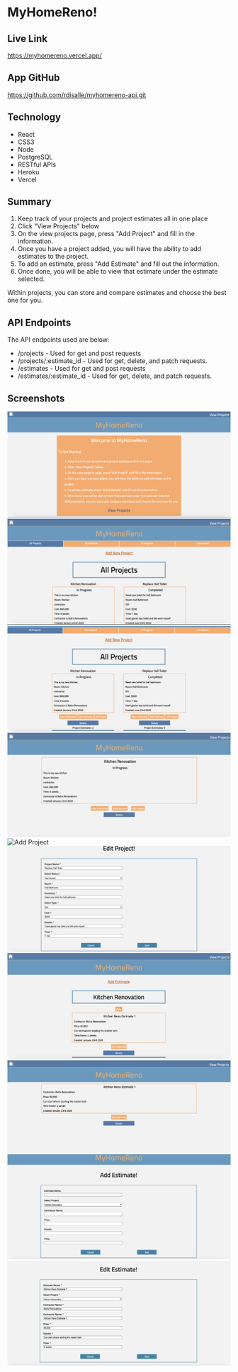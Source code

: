 # MyHomeReno!

## Live Link

https://myhomereno.vercel.app/

## App GitHub

https://github.com/rdisalle/myhomereno-api.git

## Technology
* React
* CSS3
* Node
* PostgreSQL
* RESTful APIs
* Heroku
* Vercel

## Summary

1. Keep track of your projects and project estimates all in one place
2. Click "View Projects" below
3. On the view projects page, press "Add Project" and fill in the information.
4. Once you have a project added, you will have the ability to add estimates to the project.
5. To add an estimate, press "Add Estimate" and fill out the information.
6. Once done, you will be able to view that estimate under the estimate selected.

Within projects, you can store and compare estimates and choose the best one for you.

## API Endpoints
The API endpoints used are below:
* /projects - Used for get and post requests
* /projects/:estimate_id - Used for get, delete, and patch requests.
* /estimates - Used for get and post requests
* /estimates/:estimate_id - Used for get, delete, and patch requests.

## Screenshots
![Landing Page](/Images/landing_page.png)
![View Projects Page](/Images/view_projects.png)
![View Projects Page](/Images/view_projects_2.png)
![View Project](/Images/view_project.png)
![Add Project](/Images/add_project_.png)
![Edit Project](/Images/edit_project.png)
![View Estimates](/Images/view_estimates.png)
![View Estimate](/Images/view_estimate.png)
![Add Estimate](/Images/add_estimate.png)
![Edit Estimate](/Images/edit_estimate.png)

